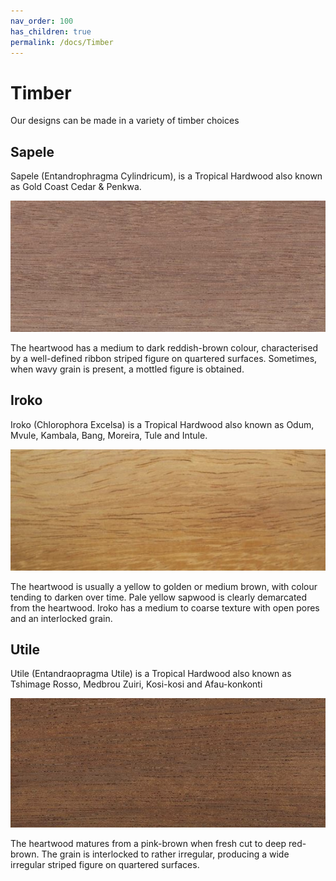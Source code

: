```yaml
---
nav_order: 100
has_children: true
permalink: /docs/Timber
---
```

# Timber
Our designs can be made in a variety of timber choices

## Sapele
Sapele (Entandrophragma Cylindricum), is a
Tropical Hardwood
also known as Gold Coast Cedar & Penkwa.

![Sapele](./Sapele.png)

The heartwood has a medium to dark reddish-brown colour, characterised by a well-defined
ribbon striped figure on quartered surfaces. Sometimes, when wavy grain is present,
a mottled figure is obtained.

## Iroko
Iroko (Chlorophora Excelsa)
is a Tropical Hardwood
also known as Odum, Mvule, Kambala, Bang,
Moreira, Tule and Intule.

![Iroko](./Iroko.png)

The heartwood is usually a yellow to golden or medium brown, with colour tending to darken
over time. Pale yellow sapwood is clearly demarcated from the heartwood. Iroko has a medium to coarse
texture with open pores and an interlocked grain.


## Utile
Utile (Entandraopragma Utile)
is a Tropical Hardwood
also known as Tshimage Rosso, Medbrou
Zuiri, Kosi-kosi and Afau-konkonti

![Utile](./Utile.png)

The heartwood matures from a pink-brown when fresh cut to deep red-brown. The grain is
interlocked to rather irregular, producing a wide irregular striped figure on quartered surfaces.

